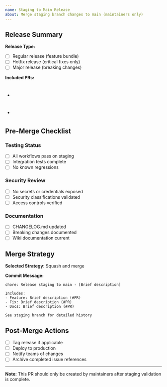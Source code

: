 ```yaml
---
name: Staging to Main Release
about: Merge staging branch changes to main (maintainers only)
---
```


## Release Summary

**Release Type:**
- [ ] Regular release (feature bundle)
- [ ] Hotfix release (critical fixes only)
- [ ] Major release (breaking changes)

**Included PRs:** 
<!-- List PR numbers merged to staging since last release -->
- #
- #

## Pre-Merge Checklist

### Testing Status
- [ ] All workflows pass on staging
- [ ] Integration tests complete
- [ ] No known regressions

### Security Review
- [ ] No secrets or credentials exposed
- [ ] Security classifications validated
- [ ] Access controls verified

### Documentation
- [ ] CHANGELOG.md updated
- [ ] Breaking changes documented
- [ ] Wiki documentation current

## Merge Strategy

**Selected Strategy:** Squash and merge

**Commit Message:**
```
chore: Release staging to main - [Brief description]

Includes:
- Feature: Brief description (#PR)
- Fix: Brief description (#PR)
- Docs: Brief description (#PR)

See staging branch for detailed history
```

## Post-Merge Actions
- [ ] Tag release if applicable
- [ ] Deploy to production
- [ ] Notify teams of changes
- [ ] Archive completed issue references

---
**Note:** This PR should only be created by maintainers after staging validation is complete.